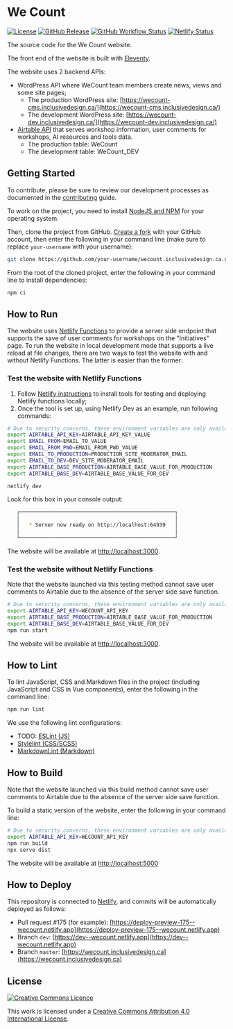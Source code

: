 # We Count

[![License](https://img.shields.io/github/license/inclusive-design/wecount.inclusivedesign.ca?style=flat-square)](https://github.com/inclusive-design/wecount.inclusivedesign.ca/blob/dev/LICENSE.md)
[![GitHub Release](https://img.shields.io/github/v/release/inclusive-design/wecount.inclusivedesign.ca?sort=semver&style=flat-square)](https://github.com/inclusive-design/wecount.inclusivedesign.ca/releases/latest)
[![GitHub Workflow Status](https://img.shields.io/github/workflow/status/inclusive-design/wecount.inclusivedesign.ca/Test%20and%20build?label=github&style=flat-square)](https://github.com/inclusive-design/wecount.inclusivedesign.ca/actions)
[![Netlify Status](https://img.shields.io/netlify/d63b3d00-fd5f-47d7-8e43-d09bf4e8eb4f?style=flat-square)](https://app.netlify.com/sites/wecount/deploys)

The source code for the We Count website.

The front end of the website is built with [Eleventy](https://11ty.dev/).

The website uses 2 backend APIs:

- WordPress API where WeCount team members create news, views and some site pages;
  - The production WordPress site: [https://wecount-cms.inclusivedesign.ca/](https://wecount-cms.inclusivedesign.ca/)
  - The development WordPress site: [https://wecount-dev.inclusivedesign.ca/](https://wecount-dev.inclusivedesign.ca/)
- [Airtable API](https://airtable.com/api) that serves workshop information, user comments for workshops, AI resources and
tools data.
  - The production table: WeCount
  - The development table: WeCount_DEV

## Getting Started

To contribute, please be sure to review our development processes as documented in the
[contributing](.github/CONTRIBUTING.md) guide.

To work on the project, you need to install [NodeJS and NPM](https://nodejs.org/en/download/) for your operating system.

Then, clone the project from GitHub. [Create a fork](https://help.github.com/en/github/getting-started-with-github/fork-a-repo)
with your GitHub account, then enter the following in your command line (make sure to replace `your-username` with your username):

```bash
git clone https://github.com/your-username/wecount.inclusivedesign.ca.git
```

From the root of the cloned project, enter the following in your command line to install dependencies:

```bash
npm ci
```

## How to Run

The website uses [Netlify Functions](https://functions.netlify.com/) to provide a server side endpoint that supports
the save of user comments for workshops on the "Initiatives" page. To run the website in local development mode that
supports a live reload at file changes, there are two ways to test the website with and without Netlify Functions.
The latter is easier than the former:

### Test the website with Netlify Functions

1. Follow [Netlify instructions](https://docs.netlify.com/functions/build-with-javascript/#tools) to install tools for testing
and deploying Netlify functions locally;
2. Once the tool is set up, using Netlify Dev as an example, run following commands:

```bash
# Due to security concerns, these environment variables are only available to WeCount team members
export AIRTABLE_API_KEY=AIRTABLE_API_KEY_VALUE
export EMAIL_FROM=EMAIL_TO_VALUE
export EMAIL_FROM_PWD=EMAIL_FROM_PWD_VALUE
export EMAIL_TO_PRODUCTION=PRODUCTION_SITE_MODERATOR_EMAIL
export EMAIL_TO_DEV=DEV_SITE_MODERATOR_EMAIL
export AIRTABLE_BASE_PRODUCTION=AIRTABLE_BASE_VALUE_FOR_PRODUCTION
export AIRTABLE_BASE_DEV=AIRTABLE_BASE_VALUE_FOR_DEV

netlify dev
```

Look for this box in your console output:

```bash
   ┌──────────────────────────────────────────────────┐
   │                                                  │
   │   * Server now ready on http://localhost:64939   │
   │                                                  │
   └──────────────────────────────────────────────────┘
```

The website will be available at [http://localhost:3000](http://localhost:64939).

### Test the website without Netlify Functions

Note that the website launched via this testing method cannot save user comments to Airtable due to the absence of the
server side save function.

```bash
# Due to security concerns, these environment variables are only available to WeCount team members
export AIRTABLE_API_KEY=WECOUNT_API_KEY
export AIRTABLE_BASE_PRODUCTION=AIRTABLE_BASE_VALUE_FOR_PRODUCTION
export AIRTABLE_BASE_DEV=AIRTABLE_BASE_VALUE_FOR_DEV
npm run start
```

The website will be available at [http://localhost:3000](http://localhost:3000).

## How to Lint

To lint JavaScript, CSS and Markdown files in the project (including JavaScript and CSS in Vue components),
enter the following in the command line:

```bash
npm run lint
```

We use the following lint configurations:

- TODO: [ESLint (JS)](https://github.com/inclusive-design/wecount.inclusivedesign.ca/blob/master/.eslintrc.js)
- [Stylelint (CSS/SCSS)](https://github.com/inclusive-design/wecount.inclusivedesign.ca/blob/master/stylelint.config.js)
- [MarkdownLint (Markdown)](https://github.com/inclusive-design/wecount.inclusivedesign.ca/blob/master/.markdownlint.json)

## How to Build

Note that the website launched via this build method cannot save user comments to Airtable due to the absence of the
server side save function.

To build a static version of the website, enter the following in your command line:

```bash
# Due to security concerns, these environment variables are only available to WeCount team members
export AIRTABLE_API_KEY=WECOUNT_API_KEY
npm run build
npx serve dist
```

The website will be available at [http://localhost:5000](http://localhost:5000)

## How to Deploy

This repository is connected to [Netlify](https://netlify.com), and commits will be automatically deployed as follows:

- Pull request #175 (for example): [https://deploy-preview-175--wecount.netlify.app](https://deploy-preview-175--wecount.netlify.app)
- Branch `dev`: [https://dev--wecount.netlify.app](https://dev--wecount.netlify.app)
- Branch `master`: [https://wecount.inclusivedesign.ca](https://wecount.inclusivedesign.ca)

## License

<a rel="license" href="http://creativecommons.org/licenses/by/4.0/">
  <img alt="Creative Commons Licence" src="https://mirrors.creativecommons.org/presskit/buttons/88x31/svg/by.svg" />
</a>

This work is licensed under a [Creative Commons Attribution 4.0 International License](http://creativecommons.org/licenses/by/4.0/).
